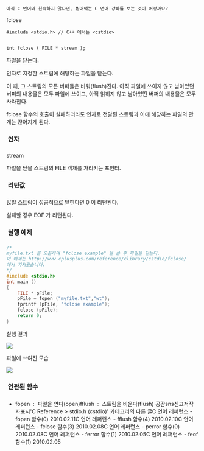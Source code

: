 

```warning
아직 C 언어와 친숙하지 않다면, 씹어먹는 C 언어 강좌를 보는 것이 어떻까요?

```

fclose
```info
#include <stdio.h> // C++ 에서는 <cstdio>


int fclose ( FILE * stream );

```

파일을 닫는다.

인자로 지정한 스트림에 해당하는 파일을 닫는다. 

이 때, 그 스트림의 모든 버퍼들은 비워(flush)진다. 아직 파일에 쓰이지 않고 남아있던 버퍼의 내용물은 모두 파일에 쓰이고, 아직 읽히지 않고 남아있떤 버퍼의 내용물은 모두 사라진다.

fclose 함수의 호출이 실패하더라도 인자로 전달된 스트림과 이에 해당하는 파일의 관계는 끊어지게 된다. 

###  인자
### 
stream

파일을 닫을 스트림의 FILE 객체를 가리키는 포인터.

###  리턴값
### 
많일 스트림이 성공적으로 닫힌다면 0 이 리턴된다.

실패할 경우 EOF 가 리턴된다. 

###  실행 예제
### 
```cpp
/*
myfile.txt 를 오픈하여 "fclose example" 을 쓴 후 파일을 닫는다. 
이 예제는 http://www.cplusplus.com/reference/clibrary/cstdio/fclose/
에서 가져왔습니다. 
*/
#include <stdio.h>
int main ()
{
    FILE * pFile;
    pFile = fopen ("myfile.txt","wt");
    fprintf (pFile, "fclose example");
    fclose (pFile);
    return 0;
}

```

실행 결과

![](http://img1.daumcdn.net/thumb/R1920x0/?fname=http%3A%2F%2Fcfile23.uf.tistory.com%2Fimage%2F192A9D1F4B702E01249504)

파일에 쓰여진 모습

![](http://img1.daumcdn.net/thumb/R1920x0/?fname=http%3A%2F%2Fcfile4.uf.tistory.com%2Fimage%2F127B681F4B702E017E42DF)



###  연관된 함수
### 
* fopen  :  파일을 연다(open)fflush  :  스트림을 비운다(flush) 
공감sns신고저작자표시'C Reference > stdio.h (cstdio)' 카테고리의 다른 글C 언어 레퍼런스 - fopen 함수(0)
2010.02.11C 언어 레퍼런스 - fflush 함수(4)
2010.02.10C 언어 레퍼런스 - fclose 함수(3)
2010.02.08C 언어 레퍼런스 - perror 함수(0)
2010.02.08C 언어 레퍼런스 - ferror 함수(1)
2010.02.05C 언어 레퍼런스 - feof 함수(1)
2010.02.05

